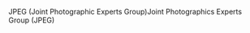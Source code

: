 <span data-ttu-id="cc1f6-101">JPEG (Joint Photographic Experts Group)</span><span class="sxs-lookup"><span data-stu-id="cc1f6-101">Joint Photographics Experts Group (JPEG)</span></span>